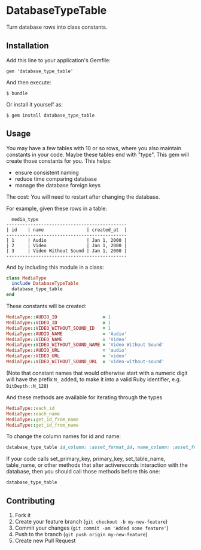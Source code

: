 # DatabaseTypeTable

Turn database rows into class constants.

## Installation

Add this line to your application's Gemfile:

    gem 'database_type_table'

And then execute:

    $ bundle

Or install it yourself as:

    $ gem install database_type_table

## Usage

You may have a few tables with 10 or so rows, where you also
maintain constants in your code. Maybe these tables end with "type".
This gem will create those constants for you. This helps:
* ensure consistent naming
* reduce time comparing database
* manage the database foreign keys

The cost: You will need to restart after changing the database.


For example, given these rows in a table:
```console
  media_type
---------------------------------------------
| id    | name                | created_at  |
---------------------------------------------
| 1     | Audio               | Jan 1, 2000 |
| 2     | Video               | Jan 1, 2000 |
| 3     | Video Without Sound | Jan 1, 2000 |
---------------------------------------------
```

And by including this module in a class:

```ruby
class MediaType
  include DatabaseTypeTable
  database_type_table
end
```


These constants will be created:

```ruby
MediaType::AUDIO_ID                 = 1
MediaType::VIDEO_ID                 = 1
MediaType::VIDEO_WITHOUT_SOUND_ID   = 1
MediaType::AUDIO_NAME               = 'Audio'
MediaType::VIDEO_NAME               = 'Video'
MediaType::VIDEO_WITHOUT_SOUND_NAME = 'Video Without Sound'
MediaType::AUDIO_URL                = 'audio'
MediaType::VIDEO_URL                = 'video'
MediaType::VIDEO_WITHOUT_SOUND_URL  = 'video-without-sound'
```
(Note that constant names that would otherwise start with a numeric digit will
have the prefix `N_` added, to make it into a valid Ruby identifier, e.g.
`BitDepth::N_128`)

And these methods are available for iterating through the types

```ruby
MediaType::each_id
MediaType::each_name
MediaType::get_id_from_name
MediaType::get_id_from_name
```

To change the column names for id and name:

```ruby
database_type_table id_column: :asset_format_id, name_column: :asset_format_name
```

If your code calls set_primary_key, primary_key, set_table_name, table_name,
or other methods that alter activerecords interaction with the database,
then you should call those methods before this one:
```console
database_type_table
```

## Contributing

1. Fork it
2. Create your feature branch (`git checkout -b my-new-feature`)
3. Commit your changes (`git commit -am 'Added some feature'`)
4. Push to the branch (`git push origin my-new-feature`)
5. Create new Pull Request

